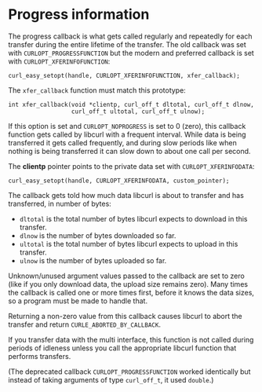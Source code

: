 # Progress information

The progress callback is what gets called regularly and repeatedly for each
transfer during the entire lifetime of the transfer. The old callback was set
with `CURLOPT_PROGRESSFUNCTION` but the modern and preferred callback is set
with `CURLOPT_XFERINFOFUNCTION`:

    curl_easy_setopt(handle, CURLOPT_XFERINFOFUNCTION, xfer_callback);

The `xfer_callback` function must match this prototype:

    int xfer_callback(void *clientp, curl_off_t dltotal, curl_off_t dlnow,
                      curl_off_t ultotal, curl_off_t ulnow);

If this option is set and `CURLOPT_NOPROGRESS` is set to 0 (zero), this
callback function gets called by libcurl with a frequent interval. While data
is being transferred it gets called frequently, and during slow periods like
when nothing is being transferred it can slow down to about one call per
second.

The **clientp** pointer points to the private data set with
`CURLOPT_XFERINFODATA`:

    curl_easy_setopt(handle, CURLOPT_XFERINFODATA, custom_pointer);

The callback gets told how much data libcurl is about to transfer and has
transferred, in number of bytes:

 - `dltotal` is the total number of bytes libcurl expects to download in
   this transfer.
 - `dlnow` is the number of bytes downloaded so far.
 - `ultotal` is the total number of bytes libcurl expects to upload in this
   transfer.
 - `ulnow` is the number of bytes uploaded so far.

Unknown/unused argument values passed to the callback are set to zero (like if
you only download data, the upload size remains zero). Many times the callback
is called one or more times first, before it knows the data sizes, so a
program must be made to handle that.

Returning a non-zero value from this callback causes libcurl to abort the
transfer and return `CURLE_ABORTED_BY_CALLBACK`.

If you transfer data with the multi interface, this function is not called
during periods of idleness unless you call the appropriate libcurl function
that performs transfers.

(The deprecated callback `CURLOPT_PROGRESSFUNCTION` worked identically but
instead of taking arguments of type `curl_off_t`, it used `double`.)
